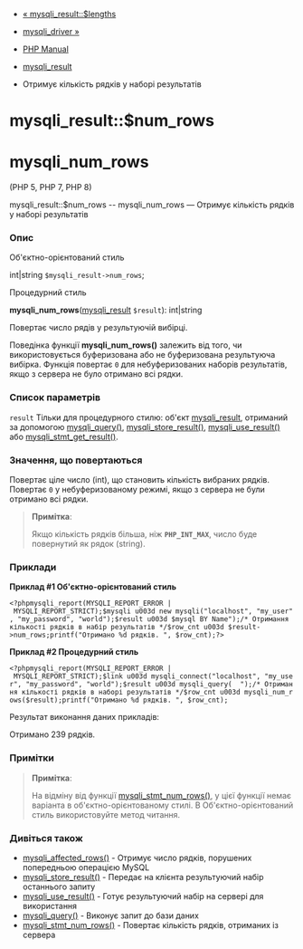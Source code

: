 - [« mysqli_result::$lengths](mysqli-result.lengths.md)
- [mysqli_driver »](class.mysqli-driver.md)

- [PHP Manual](index.md)
- [mysqli_result](class.mysqli-result.md)
- Отримує кількість рядків у наборі результатів

# mysqli_result::$num_rows

# mysqli_num_rows

(PHP 5, PHP 7, PHP 8)

mysqli_result::$num_rows -- mysqli_num_rows — Отримує кількість рядків
у наборі результатів

### Опис

Об'єктно-орієнтований стиль

int\|string `$mysqli_result->num_rows`;

Процедурний стиль

**mysqli_num_rows**([mysqli_result](class.mysqli-result.md)
`$result`): int\|string

Повертає число рядів у результуючій вибірці.

Поведінка функції **mysqli_num_rows()** залежить від того, чи використовується
буферизована або не буферизована результуюча вибірка. Функція
повертає `0` для небуферизованих наборів результатів, якщо з сервера
не було отримано всі рядки.

### Список параметрів

`result`
Тільки для процедурного стилю: об'єкт
[mysqli_result](class.mysqli-result.md), отриманий за допомогою
[mysqli_query()](mysqli.query.md),
[mysqli_store_result()](mysqli.store-result.md),
[mysqli_use_result()](mysqli.use-result.md) або
[mysqli_stmt_get_result()](mysqli-stmt.get-result.md).

### Значення, що повертаються

Повертає ціле число (int), що становить кількість вибраних рядків.
Повертає `0` у небуферизованому режимі, якщо з сервера не були
отримано всі рядки.

> **Примітка**:
>
> Якщо кількість рядків більша, ніж **`PHP_INT_MAX`**, число буде
> повернутий як рядок (string).

### Приклади

**Приклад #1 Об'єктно-орієнтований стиль**

` <?phpmysqli_report(MYSQLI_REPORT_ERROR | MYSQLI_REPORT_STRICT);$mysqli u003d new mysqli("localhost", "my_user", "my_password", "world");$result u003d $mysql BY Name");/* Отримання кількості рядків в набір результатів */$row_cnt u003d $result->num_rows;printf("Отримано %d рядків.
", $row_cnt);?> `

**Приклад #2 Процедурний стиль**

` <?phpmysqli_report(MYSQLI_REPORT_ERROR | MYSQLI_REPORT_STRICT);$link u003d mysqli_connect("localhost", "my_user", "my_password", "world");$result u003d mysqli_query(  ");/* Отримання кількості рядків в наборі результатів */$row_cnt u003d mysqli_num_rows($result);printf("Отримано %d рядків.
", $row_cnt); `

Результат виконання даних прикладів:

Отримано 239 рядків.

### Примітки

> **Примітка**:
>
> На відміну від функції
> [mysqli_stmt_num_rows()](mysqli-stmt.num-rows.md), у цієї функції
> немає варіанта в об'єктно-орієнтованому стилі. В
> Об'єктно-орієнтований стиль використовуйте метод читання.

### Дивіться також

- [mysqli_affected_rows()](mysqli.affected-rows.md) - Отримує число
рядків, порушених попередньою операцією MySQL
- [mysqli_store_result()](mysqli.store-result.md) - Передає на
клієнта результуючий набір останнього запиту
- [mysqli_use_result()](mysqli.use-result.md) - Готує
результуючий набір на сервері для використання
- [mysqli_query()](mysqli.query.md) - Виконує запит до бази даних
- [mysqli_stmt_num_rows()](mysqli-stmt.num-rows.md) - Повертає
кількість рядків, отриманих із сервера
